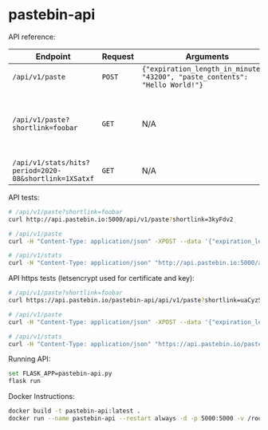 # pastebin-api

API reference:

| Endpoint | Request | Arguments | Response |
| -------- | --------| --------- | -------- |
| ``/api/v1/paste`` | ``POST`` | ``{"expiration_length_in_minutes": "43200", "paste_contents": "Hello World!"}`` | ``{"shortlink": "foobar"}`` |
| ``/api/v1/paste?shortlink=foobar`` | ``GET`` | N/A | ``{"paste_contents": "Hello World", "created_at": "YYYY-MM-DD HH:MM:SS", "expires_at": "YYYY-MM-DD HH:MM:SS"}`` | 
| ``/api/v1/stats/hits?period=2020-08&shortlink=1XSatxf`` | ``GET`` | N/A | ``{"hits": "2"}`` |

API tests:

```bash
# /api/v1/paste?shortlink=foobar
curl http://api.pastebin.io:5000/api/v1/paste?shortlink=3kyFdv2

# /api/v1/paste
curl -H "Content-Type: application/json" -XPOST --data '{"expiration_length_in_minutes": "43200", "paste_contents": "Hello World!"}' http://api.pastebin.io:5000/api/v1/paste

# /api/v1/stats
curl -H "Content-Type: application/json" "http://api.pastebin.io:5000/api/v1/stats/hits?period=2020-09&shortlink=uaCyzSj"
```

API https tests (letsencrypt used for certificate and key):

```bash
# /api/v1/paste?shortlink=foobar
curl https://api.pastebin.io/pastebin-api/api/v1/paste?shortlink=uaCyzSj

# /api/v1/paste
curl -H "Content-Type: application/json" -XPOST --data '{"expiration_length_in_minutes": "43200", "paste_contents": "Hello World!"}' https://api.pastebin.io/pastebin-api/api/v1/paste

# /api/v1/stats
curl -H "Content-Type: application/json" "https://api.pastebin.io/pastebin-api/api/v1/stats/hits?period=2020-09&shortlink=uaCyzSj"
```

Running API:

```bash
set FLASK_APP=pastebin-api.py
flask run
```

Docker Instructions:

```bash
docker build -t pastebin-api:latest .
docker run --name pastebin-api --restart always -d -p 5000:5000 -v /root/cache:/cache pastebin-api:latest
```
